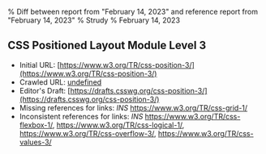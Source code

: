 % Diff between report from "February 14, 2023" and reference report from "February 14, 2023"
% Strudy
% February 14, 2023

## CSS Positioned Layout Module Level 3

- Initial URL: [https://www.w3.org/TR/css-position-3/](https://www.w3.org/TR/css-position-3/)
- Crawled URL: [undefined](undefined)
- Editor's Draft: [https://drafts.csswg.org/css-position-3/](https://drafts.csswg.org/css-position-3/)
- Missing references for links: *INS* https://www.w3.org/TR/css-grid-1/
- Inconsistent references for links: *INS* https://www.w3.org/TR/css-flexbox-1/, https://www.w3.org/TR/css-logical-1/, https://www.w3.org/TR/css-overflow-3/, https://www.w3.org/TR/css-values-3/



